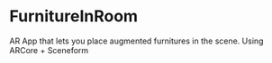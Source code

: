 # FurnitureInRoom
AR App that lets you place augmented furnitures in the scene. Using ARCore + Sceneform
